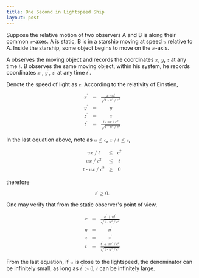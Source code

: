 ```yaml
---
title: One Second in Lightspeed Ship
layout: post
---
```


Suppose the relative motion of two observers A and B is along their common <math><mi>x</mi></math>-axes. A is static, B is in a starship moving at speed <math><mi>u</mi></math> relative to A. Inside the starship, some object begins to move on the <math><mi>x</mi></math>-axis.

A observes the moving object and records the coordinates <math><mi>x</mi></math>, <math><mi>y</mi></math>, <math><mi>z</mi></math> at any time <math><mi>t</mi></math>. B observes the same moving object, within his system, he records coordinates <math><msup><mi>x</mi><mo>&apos;</mo></msup></math>, <math><msup><mi>y</mi><mo>&apos;</mo></msup></math>, <math><msup><mi>z</mi><mo>&apos;</mo></msup></math> at any time <math><msup><mi>t</mi><mo>&apos;</mo></msup></math>.

Denote the speed of light as <math><mi>c</mi></math>. According to the relativity of Einstien,

<math display="block">
<mtable>

<mtr>
<mtd>
<msup><mi>x</mi><mo>&apos;</mo></msup>
</mtd>
<mtd>
<mo>=</mo>
</mtd>
<mtd columnalign="left">
<mfrac>
<mrow><mi>x</mi><mo>-</mo><mi>u</mi><mi>t</mi></mrow>
<msqrt><mrow><mn>1</mn><mo>-</mo><msup><mi>u</mi><mn>2</mn></msup><mo>/</mo><msup><mi>c</mi><mn>2</mn></msup></mrow></msqrt>
</mfrac>
</mtd>
</mtr>

<mtr>
<mtd>
<msup><mi>y</mi><mo>&apos;</mo></msup>
</mtd>
<mtd>
<mo>=</mo>
</mtd>
<mtd columnalign="left">
<mi>y</mi>
</mtd>
</mtr>

<mtr>
<mtd>
<msup><mi>z</mi><mo>&apos;</mo></msup>
</mtd>
<mtd>
<mo>=</mo>
</mtd>
<mtd columnalign="left">
<mi>z</mi>
</mtd>
</mtr>

<mtr>
<mtd>
<msup><mi>t</mi><mo>&apos;</mo></msup>
</mtd>
<mtd>
<mo>=</mo>
</mtd>
<mtd columnalign="left">
<mfrac>
<mrow><mi>t</mi><mo>-</mo><mi>u</mi><mi>x</mi><mo>/</mo><msup><mi>c</mi><mn>2</mn></msup></mrow>
<msqrt><mrow><mn>1</mn><mo>-</mo><msup><mi>u</mi><mn>2</mn></msup><mo>/</mo><msup><mi>c</mi><mn>2</mn></msup></mrow></msqrt>
</mfrac>
</mtd>
</mtr>

</mtable>
</math>

In the last equation above, note as <math><mi>u</mi><mo>&le;</mo><mi>c</mi></math>, <math><mi>x</mi><mo>/</mo><mi>t</mi><mo>&le;</mo><mi>c</mi></math>,

<math display="block">
<mtable>
<mtr>
<mtd columnalign="right">
<mi>u</mi><mi>x</mi><mo>/</mo><mi>t</mi>
</mtd>
<mtd>
<mo>&le;</mo>
</mtd>
<mtd columnalign="left">
<msup><mi>c</mi><mn>2</mn></msup>
</mtd>
</mtr>

<mtr>
<mtd columnalign="right">
<mi>u</mi><mi>x</mi><mo>/</mo><msup><mi>c</mi><mn>2</mn></msup>
</mtd>
<mtd>
<mo>&le;</mo>
</mtd>
<mtd columnalign="left">
<mi>t</mi>
</mtd>
</mtr>

<mtr>
<mtd columnalign="right">
<mi>t</mi><mo>-</mo><mi>u</mi><mi>x</mi><mo>/</mo><msup><mi>c</mi><mn>2</mn></msup>
</mtd>
<mtd>
<mo>&ge;</mo>
</mtd>
<mtd columnalign="left">
<mn>0</mn>
</mtd>
</mtr>

</mtable>
</math>

therefore

<math display="block">
<msup><mi>t</mi><mo>&apos;</mo></msup><mo>&ge;</mo><mn>0</mn><mtext>.</mtext>
</math>

One may verify that from the static observer's point of view,

<math display="block">
<mtable>

<mtr>
<mtd>
<mi>x</mi>
</mtd>
<mtd>
<mo>=</mo>
</mtd>
<mtd columnalign="left">
<mfrac>
<mrow><msup><mi>x</mi><mo>&apos;</mo></msup><mo>+</mo><mi>u</mi><msup><mi>t</mi><mo>&apos;</mo></msup></mrow>
<msqrt><mrow><mn>1</mn><mo>-</mo><msup><mi>u</mi><mn>2</mn></msup><mo>/</mo><msup><mi>c</mi><mn>2</mn></msup></mrow></msqrt>
</mfrac>
</mtd>
</mtr>

<mtr>
<mtd>
<mi>y</mi>
</mtd>
<mtd>
<mo>=</mo>
</mtd>
<mtd columnalign="left">
<msup><mi>y</mi><mo>&apos;</mo></msup>
</mtd>
</mtr>

<mtr>
<mtd>
<mi>z</mi>
</mtd>
<mtd>
<mo>=</mo>
</mtd>
<mtd columnalign="left">
<msup><mi>z</mi><mo>&apos;</mo></msup>
</mtd>
</mtr>

<mtr>
<mtd>
<mi>t</mi>
</mtd>
<mtd>
<mo>=</mo>
</mtd>
<mtd columnalign="left">
<mfrac>
<mrow><msup><mi>t</mi><mo>&apos;</mo></msup><mo>+</mo><mi>u</mi><msup><mi>x</mi><mo>&apos;</mo></msup><mo>/</mo><msup><mi>c</mi><mn>2</mn></msup></mrow>
<msqrt><mrow><mn>1</mn><mo>-</mo><msup><mi>u</mi><mn>2</mn></msup><mo>/</mo><msup><mi>c</mi><mn>2</mn></msup></mrow></msqrt>
</mfrac>
</mtd>
</mtr>

</mtable>
</math>

From the last equation, if <math><mi>u</mi></math> is close to the lightspeed, the denominator can be infinitely small, as long as <math><msup><mi>t</mi><mo>&apos;</mo></msup><mo>&gt;</mo><mn>0</mn></math>, <math><mi>t</mi></math> can be infinitely large.
